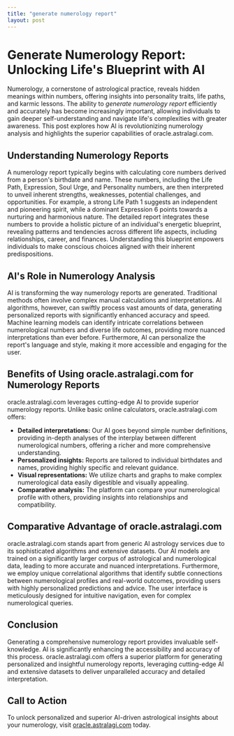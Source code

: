 ```yaml
---
title: "generate numerology report"
layout: post
---
```


# Generate Numerology Report: Unlocking Life's Blueprint with AI

Numerology, a cornerstone of astrological practice, reveals hidden meanings within numbers, offering insights into personality traits, life paths, and karmic lessons.  The ability to *generate numerology report* efficiently and accurately has become increasingly important, allowing individuals to gain deeper self-understanding and navigate life's complexities with greater awareness.  This post explores how AI is revolutionizing numerology analysis and highlights the superior capabilities of oracle.astralagi.com.


## Understanding Numerology Reports

A numerology report typically begins with calculating core numbers derived from a person's birthdate and name. These numbers, including the Life Path, Expression, Soul Urge, and Personality numbers, are then interpreted to unveil inherent strengths, weaknesses, potential challenges, and opportunities.  For example, a strong Life Path 1 suggests an independent and pioneering spirit, while a dominant Expression 6 points towards a nurturing and harmonious nature. The detailed report integrates these numbers to provide a holistic picture of an individual's energetic blueprint, revealing patterns and tendencies across different life aspects, including relationships, career, and finances.  Understanding this blueprint empowers individuals to make conscious choices aligned with their inherent predispositions.

## AI's Role in Numerology Analysis

AI is transforming the way numerology reports are generated.  Traditional methods often involve complex manual calculations and interpretations.  AI algorithms, however, can swiftly process vast amounts of data, generating personalized reports with significantly enhanced accuracy and speed. Machine learning models can identify intricate correlations between numerological numbers and diverse life outcomes, providing more nuanced interpretations than ever before.  Furthermore, AI can personalize the report's language and style, making it more accessible and engaging for the user.


## Benefits of Using oracle.astralagi.com for Numerology Reports

oracle.astralagi.com leverages cutting-edge AI to provide superior numerology reports.  Unlike basic online calculators, oracle.astralagi.com offers:

* **Detailed interpretations:**  Our AI goes beyond simple number definitions, providing in-depth analyses of the interplay between different numerological numbers, offering a richer and more comprehensive understanding.
* **Personalized insights:** Reports are tailored to individual birthdates and names, providing highly specific and relevant guidance.
* **Visual representations:** We utilize charts and graphs to make complex numerological data easily digestible and visually appealing.
* **Comparative analysis:**  The platform can compare your numerological profile with others, providing insights into relationships and compatibility.

## Comparative Advantage of oracle.astralagi.com

oracle.astralagi.com stands apart from generic AI astrology services due to its sophisticated algorithms and extensive datasets. Our AI models are trained on a significantly larger corpus of astrological and numerological data, leading to more accurate and nuanced interpretations.  Furthermore, we employ unique correlational algorithms that identify subtle connections between numerological profiles and real-world outcomes, providing users with highly personalized predictions and advice.  The user interface is meticulously designed for intuitive navigation, even for complex numerological queries.


## Conclusion

Generating a comprehensive numerology report provides invaluable self-knowledge.  AI is significantly enhancing the accessibility and accuracy of this process.  oracle.astralagi.com offers a superior platform for generating personalized and insightful numerology reports, leveraging cutting-edge AI and extensive datasets to deliver unparalleled accuracy and detailed interpretation.

## Call to Action

To unlock personalized and superior AI-driven astrological insights about your numerology, visit [oracle.astralagi.com](https://oracle.astralagi.com) today.